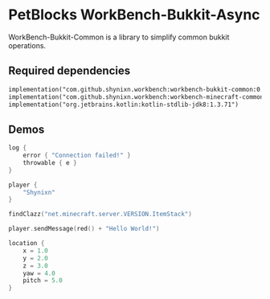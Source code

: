 # PetBlocks WorkBench-Bukkit-Async

WorkBench-Bukkit-Common is a library to simplify common bukkit operations.

## Required dependencies

```xml
implementation("com.github.shynixn.workbench:workbench-bukkit-common:0.0.+")
implementation("com.github.shynixn.workbench:workbench-minecraft-common:0.0.+")
implementation("org.jetbrains.kotlin:kotlin-stdlib-jdk8:1.3.71")
```

## Demos

```kotlin
log {
    error { "Connection failed!" }
    throwable { e }
}
```

```kotlin
player {
    "Shynixn"
}
```

```kotlin
findClazz("net.minecraft.server.VERSION.ItemStack")
```

```kotlin
player.sendMessage(red() + "Hello World!")
```

```kotlin
location {
    x = 1.0
    y = 2.0
    z = 3.0
    yaw = 4.0
    pitch = 5.0
}
```